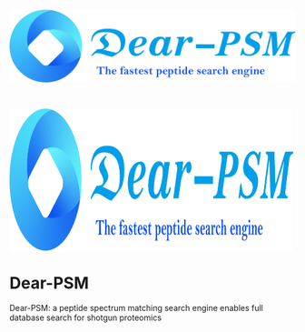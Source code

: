 # <p align="center">![image](./png/icon.png)</p> 
# <img src="./png/icon.png" width = "500" height = "250" alt="" align=center />
# Dear-PSM
Dear-PSM: a peptide spectrum matching search engine enables full database search for shotgun proteomics
